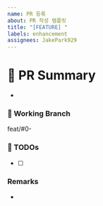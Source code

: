 ```yaml
---
name: PR 등록
about: PR 작성 템플릿
title: "[FEATURE] "
labels: enhancement
assignees: JakePark929
---
```


# 📝 PR Summary
- 

### 🌲 Working Branch
feat/#0-

### 🌲 TODOs
- [ ] 

### Remarks
-

<!-- * @JakePark929 README작성. -->
